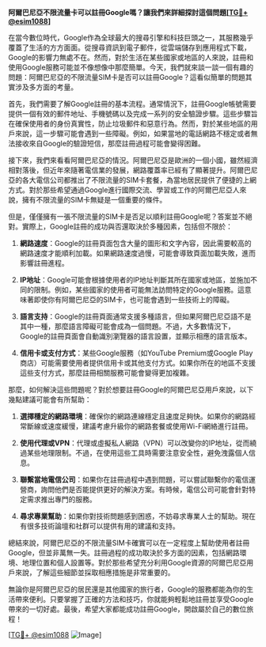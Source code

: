**阿爾巴尼亞不限流量卡可以註冊Google嗎？讓我們來詳細探討這個問題[[TG💪+ @esim1088](https://t.me/s/esim1088)]**

在當今數位時代，Google作為全球最大的搜尋引擎和科技巨頭之一，其服務幾乎覆蓋了生活的方方面面。從搜尋資訊到電子郵件，從雲端儲存到應用程式下載，Google的影響力無處不在。然而，對於生活在某些國家或地區的人來說，註冊和使用Google服務可能並不像想像中那麼簡單。今天，我們就來談一談一個有趣的問題：阿爾巴尼亞的不限流量SIM卡是否可以註冊Google？這看似簡單的問題其實涉及多方面的考量。

首先，我們需要了解Google註冊的基本流程。通常情況下，註冊Google帳號需要提供一個有效的郵件地址、手機號碼以及完成一系列的安全驗證步驟。這些步驟旨在確保使用者的身份真實性，防止垃圾郵件和惡意行為。然而，對於某些地區的用戶來說，這一步驟可能會遇到一些障礙。例如，如果當地的電話網路不穩定或者無法接收來自Google的驗證短信，那麼註冊過程可能會變得困難。

接下來，我們來看看阿爾巴尼亞的情況。阿爾巴尼亞是歐洲的一個小國，雖然經濟相對落後，但近年來隨著電信業的發展，網路覆蓋率已經有了顯著提升。阿爾巴尼亞的各大電信公司都推出了不限流量的SIM卡套餐，為當地居民提供了便捷的上網方式。對於那些希望通過Google進行國際交流、學習或工作的阿爾巴尼亞人來說，擁有不限流量的SIM卡無疑是一個重要的條件。

但是，僅僅擁有一張不限流量的SIM卡是否足以順利註冊Google呢？答案並不絕對。實際上，Google註冊的成功與否還取決於多種因素，包括但不限於：

1. **網路速度**：Google的註冊頁面包含大量的圖形和文字內容，因此需要較高的網路速度才能順利加載。如果網路速度過慢，可能會導致頁面加載失敗，進而影響註冊進程。
   
2. **IP地址**：Google可能會根據使用者的IP地址判斷其所在國家或地區，並施加不同的限制。例如，某些國家的使用者可能無法訪問特定的Google服務。這意味著即使你有阿爾巴尼亞的SIM卡，也可能會遇到一些技術上的障礙。

3. **語言支持**：Google的註冊頁面通常支援多種語言，但如果阿爾巴尼亞語不是其中一種，那麼語言障礙可能會成為一個問題。不過，大多數情況下，Google的註冊頁面會自動識別瀏覽器的語言設置，並顯示相應的語言版本。

4. **信用卡或支付方式**：某些Google服務（如YouTube Premium或Google Play商店）可能需要使用者提供信用卡或其他支付方式。如果你所在的地區不支援這些支付方式，那麼註冊相關服務可能會變得更加複雜。

那麼，如何解決這些問題呢？對於想要註冊Google的阿爾巴尼亞用戶來說，以下幾點建議可能會有所幫助：

1. **選擇穩定的網路環境**：確保你的網路連線穩定且速度足夠快。如果你的網路經常斷線或速度緩慢，建議考慮升級你的網路套餐或使用Wi-Fi網絡進行註冊。

2. **使用代理或VPN**：代理或虛擬私人網路（VPN）可以改變你的IP地址，從而繞過某些地理限制。不過，在使用這些工具時需要注意安全性，避免洩露個人信息。

3. **聯繫當地電信公司**：如果你在註冊過程中遇到問題，可以嘗試聯繫你的電信運營商，詢問他們是否能提供更好的解決方案。有時候，電信公司可能會針對特定需求推出專門的服務。

4. **尋求專業幫助**：如果你對技術問題感到困惑，不妨尋求專業人士的幫助。現在有很多技術論壇和社群可以提供有用的建議和支持。

總結來說，阿爾巴尼亞的不限流量SIM卡確實可以在一定程度上幫助使用者註冊Google，但並非萬無一失。註冊過程的成功取決於多方面的因素，包括網路環境、地理位置和個人設置等。對於那些希望充分利用Google資源的阿爾巴尼亞用戶來說，了解這些細節並採取相應措施是非常重要的。

無論你是阿爾巴尼亞的居民還是其他國家的旅行者，Google的服務都能為你的生活帶來便利。只要掌握了正確的方法和技巧，你就能夠輕鬆地註冊並享受Google帶來的一切好處。最後，希望大家都能成功註冊Google，開啟屬於自己的數位旅程！

[[TG💪+ @esim1088](https://t.me/s/esim1088) ![Image](https://i.postimg.cc/4NQfJmqS/Snipaste-2025-05-13-00-14-12.png)]